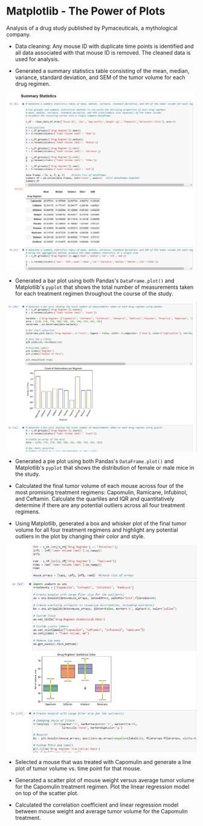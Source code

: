 # Matplotlib - The Power of Plots

Analysis of a drug study published by Pymaceuticals, a mythological company.

* Data cleaning: Any mouse ID with duplicate time points is identified and all data associated with that mouse ID is removed. The cleaned data is used for analysis.

* Generated a summary statistics table consisting of the mean, median, variance, standard deviation, and SEM of the tumor volume for each drug regimen.

![bar](/images/JN2_stats.PNG)

* Generated a bar plot using both Pandas's `DataFrame.plot()` and Matplotlib's `pyplot` that shows the total number of measurements taken for each treatment regimen throughout the course of the study.

![bar](/images/JN_bar.PNG)

* Generated a pie plot using both Pandas's `DataFrame.plot()` and Matplotlib's `pyplot` that shows the distribution of female or male mice in the study.

* Calculated the final tumor volume of each mouse across four of the most promising treatment regimens: Capomulin, Ramicane, Infubinol, and Ceftamin. Calculate the quartiles and IQR and quantitatively determine if there are any potential outliers across all four treatment regimens.

* Using Matplotlib, generated a box and whisker plot of the final tumor volume for all four treatment regimens and highlight any potential outliers in the plot by changing their color and style.

![bar](/images/JNboxplot.PNG)

* Selected a mouse that was treated with Capomulin and generate a line plot of tumor volume vs. time point for that mouse.

* Generated a scatter plot of mouse weight versus average tumor volume for the Capomulin treatment regimen. Plot the linear regression model on top of the scatter plot.

* Calculated the correlation coefficient and linear regression model between mouse weight and average tumor volume for the Capomulin treatment. 

